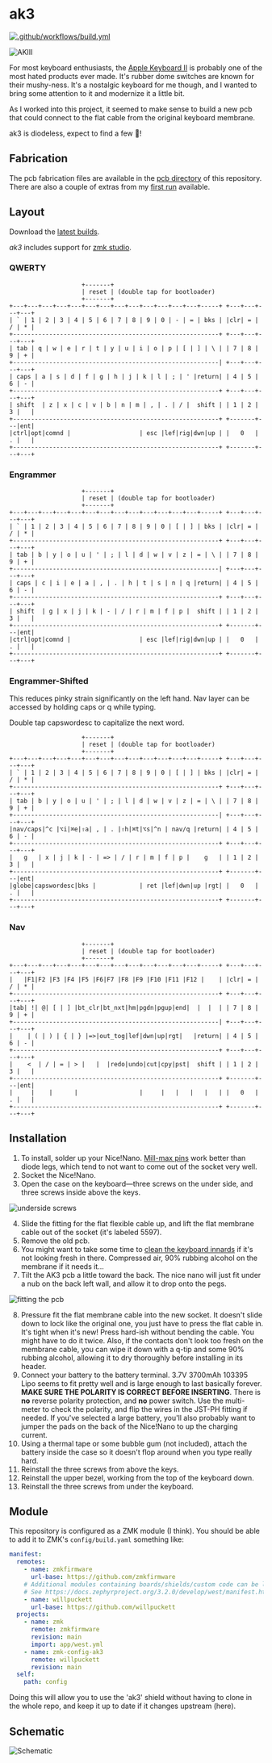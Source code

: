 # ak3

[![.github/workflows/build.yml](https://github.com/willpuckett/zmk-config-ak3/actions/workflows/build.yml/badge.svg)](https://github.com/willpuckett/zmk-config-ak3/actions/workflows/build.yml)

![AKIII](static/installed_with_keys@2x.webp)

For most keyboard enthusiasts, the [Apple Keyboard II](https://deskthority.net/wiki/Apple_Keyboard_II) is probably one of the most hated products ever made. It's rubber dome switches are known for their mushy-ness. It's a nostalgic keyboard for me though, and I wanted to bring some attention to it and modernize it a little bit.

As I worked into this project, it seemed to make sense to build a new pcb that could connect to the flat cable from the original keyboard membrane.

ak3 is diodeless, expect to find a few 👻!

## Fabrication

The pcb fabrication files are available in the [pcb directory](https://github.com/willpuckett/zmk-config-ak3/tree/main/pcb) of this repository. There are also a couple of extras from my [first run](https://octule.com/) available.

## Layout

Download the [latest builds](https://github.com/willpuckett/zmk-config-ak3/releases/latest).

*ak3* includes support for [zmk studio](https://zmk.studio).

### QWERTY

```
                    +-------+
                    | reset | (double tap for bootloader)
                    +-------+
+---+---+---+---+---+---+---+---+---+---+---+---+---+-----+ +---+---+---+---+
| ` | 1 | 2 | 3 | 4 | 5 | 6 | 7 | 8 | 9 | 0 | - | = | bks | |clr| = | / | * |
+---------------------------------------------------------+ +---+---+---+---+
| tab | q | w | e | r | t | y | u | i | o | p | [ | ] | \ | | 7 | 8 | 9 | + |
+---------------------------------------------------------| +---+---+---+---+
| caps | a | s | d | f | g | h | j | k | l | ; | ' |return| | 4 | 5 | 6 | - |
+---------------------------------------------------------+ +---+---+---+---+
| shift  | z | x | c | v | b | n | m | , | . | / |  shift | | 1 | 2 | 3 |   |
+---------------------------------------------------------+ +-------+---|ent|
|ctrl|opt|comnd |                   | esc |lef|rig|dwn|up | |   0   | . |   |
+---------------------------------------------------------+ +-------+---+---+
```

### Engrammer

```
                    +-------+
                    | reset | (double tap for bootloader)
                    +-------+
+---+---+---+---+---+---+---+---+---+---+---+---+---+-----+ +---+---+---+---+
| ` | 1 | 2 | 3 | 4 | 5 | 6 | 7 | 8 | 9 | 0 | [ | ] | bks | |clr| = | / | * |
+---------------------------------------------------------+ +---+---+---+---+
| tab | b | y | o | u | ' | ; | l | d | w | v | z | = | \ | | 7 | 8 | 9 | + |
+---------------------------------------------------------| +---+---+---+---+
| caps | c | i | e | a | , | . | h | t | s | n | q |return| | 4 | 5 | 6 | - |
+---------------------------------------------------------+ +---+---+---+---+
| shift  | g | x | j | k | - | / | r | m | f | p |  shift | | 1 | 2 | 3 |   |
+---------------------------------------------------------+ +-------+---|ent|
|ctrl|opt|comnd |                   | esc |lef|rig|dwn|up | |   0   | . |   |
+---------------------------------------------------------+ +-------+---+---+
```

### Engrammer-Shifted

This reduces pinky strain significantly on the left hand. Nav layer can be accessed by holding caps or q while typing.

Double tap capswordesc to capitalize the next word.

```
                    +-------+
                    | reset | (double tap for bootloader)
                    +-------+
+---+---+---+---+---+---+---+---+---+---+---+---+---+-----+ +---+---+---+---+
| ` | 1 | 2 | 3 | 4 | 5 | 6 | 7 | 8 | 9 | 0 | [ | ] | bks | |clr| = | / | * |
+---------------------------------------------------------+ +---+---+---+---+
| tab | b | y | o | u | ' | ; | l | d | w | v | z | = | \ | | 7 | 8 | 9 | + |
+---------------------------------------------------------| +---+---+---+---+
|nav/caps|^c |⌥i|⌘e|⇧a| , | . |⇧h|⌘t|⌥s|^n | nav/q |return| | 4 | 5 | 6 | - |
+---------------------------------------------------------+ +---+---+---+---+
|   g   | x | j | k | - | => | / | r | m | f | p |    g   | | 1 | 2 | 3 |   |
+---------------------------------------------------------+ +-------+---|ent|
|globe|capswordesc|bks |            | ret |lef|dwn|up |rgt| |   0   | . |   |
+---------------------------------------------------------+ +-------+---+---+
```

### Nav

```
                    +-------+
                    | reset | (double tap for bootloader)
                    +-------+
+---+---+---+---+---+---+---+---+---+---+---+---+---+-----+ +---+---+---+---+
|   |F1|F2 |F3 |F4 |F5 |F6|F7 |F8 |F9 |F10 |F11 |F12 |    | |clr| = | / | * |
+---------------------------------------------------------+ +---+---+---+---+
|tab| !| @| [ | ] |bt_clr|bt_nxt|hm|pgdn|pgup|end|  |  |  | | 7 | 8 | 9 | + |
+---------------------------------------------------------| +---+---+---+---+
|    | ( | ) | { | } |=>|out_tog|lef|dwn|up|rgt|   |return| | 4 | 5 | 6 | - |
+---------------------------------------------------------+ +---+---+---+---+
|    <  | / | = | > |   |  |redo|undo|cut|cpy|pst|  shift | | 1 | 2 | 3 |   |
+---------------------------------------------------------+ +-------+---|ent|
|     |    |      |                 |     |   |   |   |   | |   0   | . |   |
+---------------------------------------------------------+ +-------+---+---+
```

## Installation

1. To install, solder up your Nice!Nano. [Mill-max pins](https://www.digikey.com/en/products/detail/mill-max-manufacturing-corp/3320-0-00-15-00-00-03-0/4147392) work better than diode legs, which tend to not want to come out of the socket very well.
2. Socket the Nice!Nano.
3. Open the case on the keyboard—three screws on the under side, and three screws inside above the keys.

![underside screws](/static/underside@2x.webp)

4. Slide the fitting for the flat flexible cable up, and lift the flat membrane cable out of the socket (it's labeled 5597).
5. Remove the old pcb.
6. You might want to take some time to [clean the keyboard innards](https://youtu.be/lRqwCtn7opA?feature=shared&t=288) if it's not looking fresh in there. Compressed air, 90% rubbing alcohol on the membrane if it needs it...
7. Tilt the AK3 pcb a little toward the back. The nice nano will just fit under a nub on the back left wall, and allow it to drop onto the pegs.

![fitting the pcb](/static/installed@2x.webp)

8. Pressure fit the flat membrane cable into the new socket. It doesn't slide down to lock like the original one, you just have to press the flat cable in. It's tight when it's new! Press hard-ish without bending the cable. You might have to do it twice. Also, if the contacts don't look too fresh on the membrane cable, you can wipe it down with a q-tip and some 90% rubbing alcohol, allowing it to dry thoroughly before installing in its header.
9. Connect your battery to the battery terminal. 3.7V 3700mAh 103395 Lipo seems to fit pretty well and is large enough to last basically forever. __MAKE SURE THE POLARITY IS CORRECT BEFORE INSERTING__. There is __no__ reverse polarity protection, and __no__ power switch. Use the multi-meter to check the polarity, and flip the wires in the JST-PH fitting if needed. If you've selected a large battery, you'll also probably want to jumper the pads on the back of the Nice!Nano to up the charging current.
10. Using a thermal tape or some bubble gum (not included), attach the battery inside the case so it doesn't flop around when you type really hard.
11. Reinstall the three screws from above the keys.
12. Reinstall the upper bezel, working from the top of the keyboard down.
13. Reinstall the three screws from under the keyboard.


## Module

This repository is configured as a ZMK module (I think). You should be able to add it to ZMK's `config/build.yaml` something like:

```yaml
manifest:
  remotes:
    - name: zmkfirmware
      url-base: https://github.com/zmkfirmware
    # Additional modules containing boards/shields/custom code can be listed here as well
    # See https://docs.zephyrproject.org/3.2.0/develop/west/manifest.html#projects
    - name: willpuckett
      url-base: https://github.com/willpuckett
  projects:
    - name: zmk
      remote: zmkfirmware
      revision: main
      import: app/west.yml
    - name: zmk-config-ak3
      remote: willpuckett
      revision: main
  self:
    path: config
```

Doing this will allow you to use the 'ak3' shield without having to clone in the whole repo, and keep it up to date if it changes upstream (here). 

## Schematic

![Schematic](/static/Schematic_AKIII_2024-07-25.svg)
